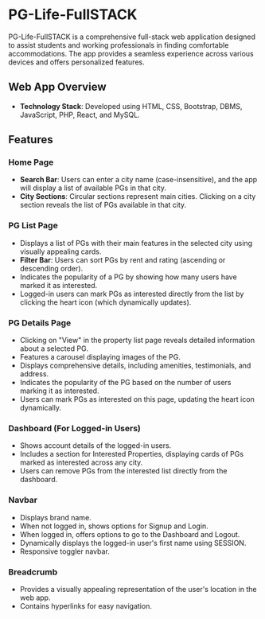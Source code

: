 # PG-Life-FullSTACK

PG-Life-FullSTACK is a comprehensive full-stack web application designed to assist students and working professionals in finding comfortable accommodations. The app provides a seamless experience across various devices and offers personalized features.

## Web App Overview

- **Technology Stack**: Developed using HTML, CSS, Bootstrap, DBMS, JavaScript, PHP, React, and MySQL.

## Features

### Home Page

- **Search Bar**: Users can enter a city name (case-insensitive), and the app will display a list of available PGs in that city.
- **City Sections**: Circular sections represent main cities. Clicking on a city section reveals the list of PGs available in that city.

### PG List Page

- Displays a list of PGs with their main features in the selected city using visually appealing cards.
- **Filter Bar**: Users can sort PGs by rent and rating (ascending or descending order).
- Indicates the popularity of a PG by showing how many users have marked it as interested.
- Logged-in users can mark PGs as interested directly from the list by clicking the heart icon (which dynamically updates).

### PG Details Page

- Clicking on "View" in the property list page reveals detailed information about a selected PG.
- Features a carousel displaying images of the PG.
- Displays comprehensive details, including amenities, testimonials, and address.
- Indicates the popularity of the PG based on the number of users marking it as interested.
- Users can mark PGs as interested on this page, updating the heart icon dynamically.

### Dashboard (For Logged-in Users)

- Shows account details of the logged-in users.
- Includes a section for Interested Properties, displaying cards of PGs marked as interested across any city.
- Users can remove PGs from the interested list directly from the dashboard.

### Navbar

- Displays brand name.
- When not logged in, shows options for Signup and Login.
- When logged in, offers options to go to the Dashboard and Logout.
- Dynamically displays the logged-in user's first name using SESSION.
- Responsive toggler navbar.

### Breadcrumb

- Provides a visually appealing representation of the user's location in the web app.
- Contains hyperlinks for easy navigation.
